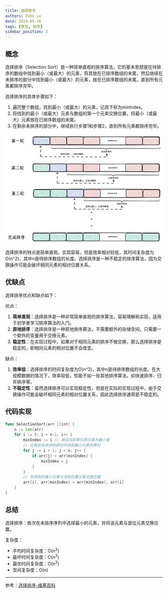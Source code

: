 ```yaml
---
title: 选择排序
authors: Duke Lu
date: 2024-05-16
tags: [算法, 排序]
sidebar_position: 2
---
```


## 概念

选择排序（Selection Sort）是一种简单直观的排序算法，它的基本思想是在待排序的数组中找到最小（或最大）的元素，将其放在已排序数组的末尾，然后继续在未排序的部分中找到最小（或最大）的元素，放在已排序数组的末尾，直到所有元素都排序完毕。

选择排序的具体步骤如下：
1. 遍历整个数组，找到最小（或最大）的元素，记其下标为minIndex。
2. 将找到的最小（或最大）元素与数组的第一个元素交换位置，将最小（或最大）元素放在已排序数组的末尾。
3. 在剩余未排序的部分中，继续执行步骤1和步骤2，直到所有元素都排序完毕。

<center>

![](https://github.com/iDukeLu/iDukeLu.github.io/blob/main/excalidraw/sort/selection_sort.excalidraw.png?raw=true)

</center>

选择排序的特点是简单直观，实现容易，但是效率相对较低，其时间复杂度为O(n^2)，其中n是待排序数组的长度。选择排序是一种不稳定的排序算法，因为交换操作可能会破坏相同元素的相对位置关系。

## 优缺点

选择排序优点和缺点如下：

优点：
1. **简单直观**：选择排序是一种非常简单直观的排序算法，容易理解和实现，适用于初学者学习排序算法的入门。
2. **原地排序**：选择排序是一种原地排序算法，不需要额外的存储空间，只需要一个额外的变量用于交换元素。
3. **稳定性**：在实现过程中，如果对于相同元素的排序不做交换，那么选择排序是稳定的，即相同元素的相对位置不会改变。

缺点：
1. **效率低**：选择排序的时间复杂度为O(n^2)，其中n是待排序数组的长度。在大规模数据的情况下，效率较低，性能不如一些其他排序算法，如快速排序、归并排序等。
2. **不稳定性**：虽然选择排序可以实现稳定性，但是在实际的实现过程中，由于交换操作可能会破坏相同元素的相对位置关系，因此选择排序通常是不稳定的。

## 代码实现

```go
func SelectionSort(arr []int) {
    n := len(arr)
    for i := 0; i < n-1; i++ {
        minIndex := i // 假设当前索引的元素为最小值
        // 在剩余未排序的部分中找到最小元素的索引
        for j := i + 1; j < n; j++ {
            if arr[j] < arr[minIndex] {
                minIndex = j
            }
        }
        // 将找到的最小元素与当前位置元素交换位置
        arr[i], arr[minIndex] = arr[minIndex], arr[i]
    }
}
```

## 总结

选择排序：依次在未排序序列中选择最小的元素，并将该元素与首位元素交换位置。

复杂度：
- 平均时间复杂度：O(n<sup>2</sup>)
- 最坏时间复杂度：O(n<sup>2</sup>)
- 最优时间复杂度：O(n<sup>2</sup>)
- 空间复杂度：O(n)

---

参考：[选择排序-维基百科](https://zh.wikipedia.org/wiki/%E9%81%B8%E6%93%87%E6%8E%92%E5%BA%8F)